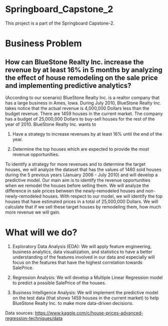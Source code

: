 # Springboard_Capstone_2
This project is a part of the Springboard Capstone-2.

# Business Problem
## How can BlueStone Realty Inc. increase the revenue by at least 16% in 5 months by analyzing the effect of house remodeling on the sale price and implementing predictive analytics?

(According to our scenario) BlueStone Realty Inc. is a realtor company that has a large business in Ames, Iowa. During July 2010, BlueStone Realty Inc. takes notice that the actual revenue is 4,000,000 Dollars less than the budget revenue.
There are 1459 houses in the current market. The company has a budget of 25,000,000 Dollars to buy-sell houses for the rest of the year of 2010. BlueStone Realty Inc. wants to

1) Have a strategy to increase revenues by at least 16% until the end of the year.

2) Determine the top houses which are expected to provide the most revenue opportunities.

To identify a strategy for more revenues and to determine the target houses, we will analyze the dataset that has the values of 1460 sold houses during the 5 previous years (January 2006 - July 2010) and will develop a predictive model.
Our main aim is to identify the revenue opportunities when we remodel the houses before selling them. We will analyze the difference in sale prices between the newly-remodeled houses and non-newly-remodeled houses. With respect to our model, we will identify the top houses that have estimated prices in a total of 25,000,000 Dollars. We will calculate that if we sell these target houses by remodeling them, how much more revenue we will gain.

# What will we do?
1) Exploratory Data Analysis (EDA): We will apply feature engineering, business analytics, data visualization, and statistics to have a better understanding of the features involved in our data and especially will focus on the features that have the highest correlation towards SalePrice.

2) Regression Analysis: We will develop a Multiple Linear Regression model to predict a possible SalePrice of the houses.

3) Business Intelligence Analysis: We will implement the predictive model on the test data (that shows 1459 houses in the current market) to help BlueStone Realty Inc. to make more data-driven decisions.

Data sources: https://www.kaggle.com/c/house-prices-advanced-regression-techniques/data
